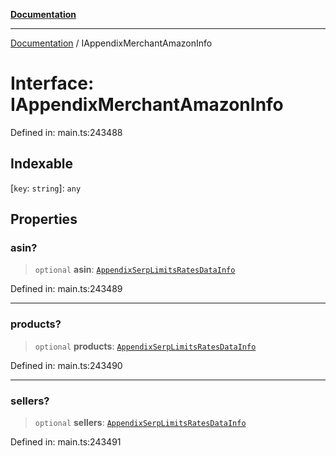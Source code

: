 [**Documentation**](../README.md)

***

[Documentation](../README.md) / IAppendixMerchantAmazonInfo

# Interface: IAppendixMerchantAmazonInfo

Defined in: main.ts:243488

## Indexable

\[`key`: `string`\]: `any`

## Properties

### asin?

> `optional` **asin**: [`AppendixSerpLimitsRatesDataInfo`](../classes/AppendixSerpLimitsRatesDataInfo.md)

Defined in: main.ts:243489

***

### products?

> `optional` **products**: [`AppendixSerpLimitsRatesDataInfo`](../classes/AppendixSerpLimitsRatesDataInfo.md)

Defined in: main.ts:243490

***

### sellers?

> `optional` **sellers**: [`AppendixSerpLimitsRatesDataInfo`](../classes/AppendixSerpLimitsRatesDataInfo.md)

Defined in: main.ts:243491
